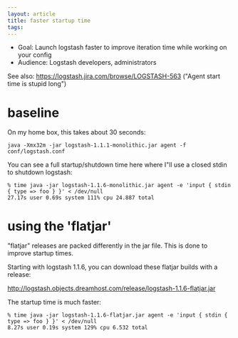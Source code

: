 ```yaml
---
layout: article
title: faster startup time
tags: 
---
```


* Goal: Launch logstash faster to improve iteration time while working on your config
* Audience: Logstash developers, administrators

See also: https://logstash.jira.com/browse/LOGSTASH-563 ("Agent start time is stupid long")

# baseline

On my home box, this takes about 30 seconds:

    java -Xmx32m -jar logstash-1.1.1-monolithic.jar agent -f conf/logstash.conf

You can see a full startup/shutdown time here where I"ll use a closed stdin to
shutdown logstash:

    % time java -jar logstash-1.1.6-monolithic.jar agent -e 'input { stdin { type => foo } }' < /dev/null
    27.17s user 0.69s system 111% cpu 24.887 total

# using the 'flatjar'

"flatjar" releases are packed differently in the jar file. This is done to improve startup times.

Starting with logstash 1.1.6, you can download these flatjar builds with a release:

<http://logstash.objects.dreamhost.com/release/logstash-1.1.6-flatjar.jar>

The startup time is much faster:

    % time java -jar logstash-1.1.6-flatjar.jar agent -e 'input { stdin { type => foo } }' < /dev/null   
    8.27s user 0.19s system 129% cpu 6.532 total

